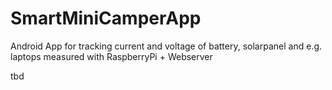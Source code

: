 # SmartMiniCamperApp
Android App for tracking current and voltage of battery, solarpanel and e.g. laptops measured with RaspberryPi + Webserver

tbd
